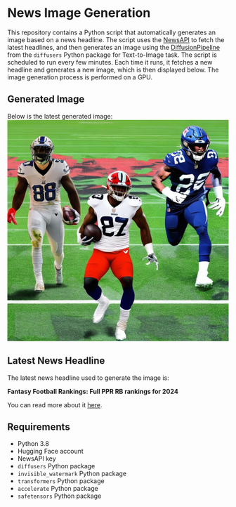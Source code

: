 # News Image Generation
This repository contains a Python script that automatically generates an image based on a news headline. The script uses the [NewsAPI](https://newsapi.org/) to fetch the latest headlines, and then generates an image using the [DiffusionPipeline](https://github.com/huggingface/diffusers) from the `diffusers` Python package for Text-to-Image task.
The script is scheduled to run every few minutes. Each time it runs, it fetches a new headline and generates a new image, which is then displayed below. The image generation process is performed on a GPU.

## Generated Image
Below is the latest generated image:
![Generated Image](image.png)

## Latest News Headline
The latest news headline used to generate the image is:

**Fantasy Football Rankings: Full PPR RB rankings for 2024**

You can read more about it [here](https://news.google.com/rss/articles/CBMimwFBVV95cUxQMDI5c09yZ2doN2ZzMll1UmY4NlRhRm02Q0RIdnhhNDhzMEFMQ0FMZTNSSlVmakJWbkpUb1FVdE5fSzJtaUpneVBaQzRybnBWOE1GUnBhUkZNQnNfa2pkaElDNktpNFowYXhnem54dlRuZ2lRYkhNTHlyT1pWWFBPMW8zbS1DbTRjc1FXVTVzN0dfbUlUd2lQczVuRQ?oc=5).

## Requirements
- Python 3.8
- Hugging Face account
- NewsAPI key
- `diffusers` Python package
- `invisible_watermark` Python package
- `transformers` Python package
- `accelerate` Python package
- `safetensors` Python package
